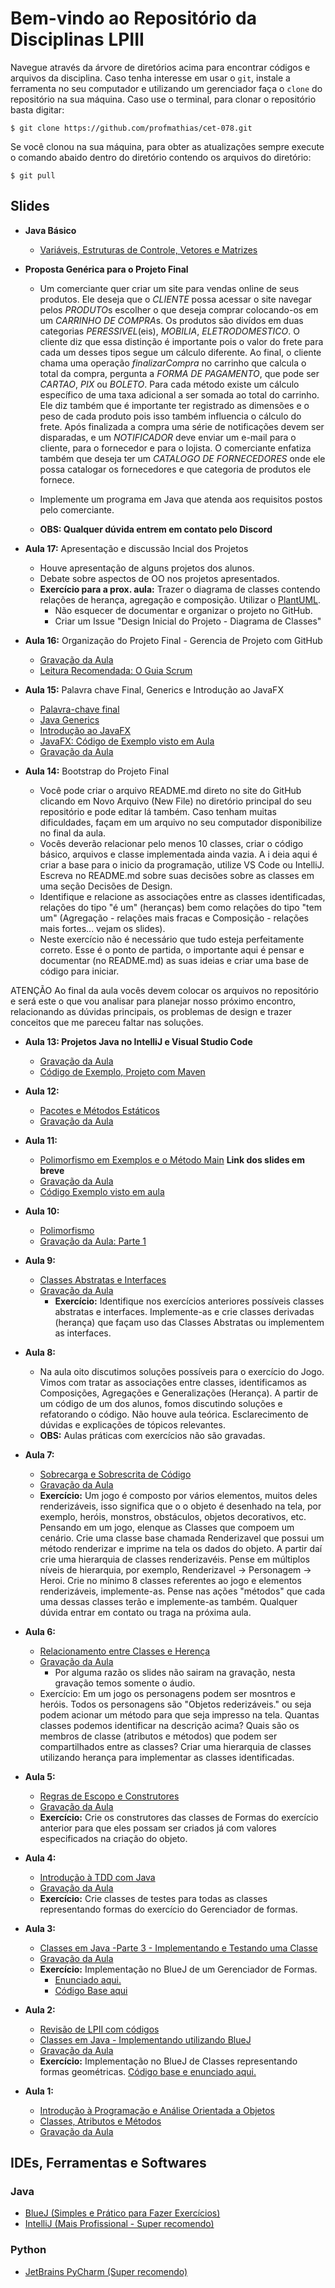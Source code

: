 # Bem-vindo ao Repositório da Disciplinas LPIII

Navegue através da árvore de diretórios acima para encontrar códigos e arquivos da disciplina.
Caso tenha interesse em usar o `git`, instale a ferramenta no seu computador e utilizando um
gerenciador faça o `clone` do repositório na sua máquina. Caso use o terminal, para clonar o
repositório basta digitar:

```
$ git clone https://github.com/profmathias/cet-078.git
```

Se você clonou na sua máquina, para obter as atualizações sempre execute o comando abaido dentro do diretório contendo
os arquivos do diretório:

```
$ git pull
```

## Slides
- **Java Básico**  
    - [Variáveis, Estruturas de Controle, Vetores e Matrizes](https://www.icloud.com/iclouddrive/0_X3PB-3zCoTArSbEFWR7aCGQ)

- **Proposta Genérica para o Projeto Final**
    - Um comerciante quer criar um site para vendas online de seus produtos. Ele
    deseja que o *CLIENTE* possa acessar o site navegar pelos *PRODUTO*s escolher
    o que deseja comprar colocando-os em um *CARRINHO DE COMPRA*s. Os produtos são
    divídos em duas categorias *PERESSIVEL*(eis), *MOBILIA*, *ELETRODOMESTICO*.
    O cliente diz que essa distinção é importante pois o valor do frete para cada
    um desses tipos segue um cálculo diferente. Ao final, o cliente chama uma
    operação *finalizarCompra* no carrinho que calcula o total da compra, pergunta
    a *FORMA DE PAGAMENTO*, que pode ser *CARTAO*, *PIX* ou *BOLETO*. Para cada
    método existe um cálculo específico de uma taxa adicional a ser somada ao total
    do carrinho. Ele diz também que é importante ter registrado as dimensões e o peso
    de cada produto pois isso também influencia o cálculo do frete.
    Após finalizada a compra uma série de notificações devem ser disparadas, e um
    *NOTIFICADOR* deve enviar um e-mail para o cliente, para o fornecedor e para
    o lojista. O comerciante enfatiza também que deseja ter um *CATALOGO DE FORNECEDORES*
    onde ele possa catalogar os fornecedores e que categoria de produtos ele fornece.
    
    - Implemente um programa em Java que atenda aos requisitos postos pelo comerciante.
    - **OBS: Qualquer dúvida entrem em contato pelo Discord**
- **Aula 17:** Apresentação e discussão Incial dos Projetos
    - Houve apresentação de alguns projetos dos alunos.
    - Debate sobre aspectos de OO nos projetos apresentados.
    - **Exercício para a prox. aula:** Trazer o diagrama de classes contendo
    relações de herança, agregação e composição. Utilizar o [PlantUML](https://plantuml.com/).
        - Não esquecer de documentar e organizar o projeto no GitHub.
        - Criar um Issue "Design Inicial do Projeto - Diagrama de Classes"
- **Aula 16:** Organização do Projeto Final - Gerencia de Projeto com GitHub
    - [Gravação da Aula](https://drive.google.com/file/d/1hl6NFwdcYY59AZ7Jg1UzCKaIXe0kv0_L/view?usp=sharing)
    - [Leitura Recomendada: O Guia Scrum](https://scrumguides.org/docs/scrumguide/v2020/2020-Scrum-Guide-PortugueseBR-2.0.pdf)

- **Aula 15:** Palavra chave Final, Generics e Introdução ao JavaFX
    - [Palavra-chave final](https://www.icloud.com/iclouddrive/0tG9ltaVlPcUbhMELbdW3VayA#Final_-_palavra-chave)
    - [Java Generics](https://www.icloud.com/iclouddrive/0ZZPuZcNQKnOmt1emUmBH92bQ#Java_Generics)
    - [Introdução ao JavaFX](https://www.icloud.com/iclouddrive/0gkV6uPEKoY-j-HQP5oQOdD_g)
    - [JavaFX: Código de Exemplo visto em Aula](https://github.com/profmathias/cet-078/tree/master/javafx-exemplo)
    - [Gravação da Aula](https://drive.google.com/file/d/15Z6EVWmWKogJaeFcVjCtwUlwp9v933C4/view?usp=sharing)

- **Aula 14:** Bootstrap do Projeto Final
    - Você pode criar o arquivo README.md direto no site do GitHub clicando em Novo 
    Arquivo (New File) no diretório principal do seu repositório e pode editar lá 
    também. Caso tenham muitas dificuldades, façam em um arquivo no seu computador 
    disponibilize no final da aula.
    - Vocês deverão relacionar pelo menos 10 classes, criar o código básico, arquivos 
    e classe implementada ainda vazia. A i  deia aqui é criar a base para o inicio da 
    programação, utilize VS Code ou IntelliJ. Escreva no README.md sobre suas decisões
    sobre as classes em uma seção Decisões de Design.
    -  Identifique e relacione as associações entre as classes identificadas, relações 
    do tipo  "é um" (heranças) bem como relações do tipo "tem um" (Agregação - relações
    mais fracas  e Composição - relações mais fortes... vejam os slides).
    - Neste exercício não é necessário que tudo esteja perfeitamente correto. 
    Esse é o ponto de partida, o importante aqui é pensar e documentar (no README.md) 
    as suas ideias e criar uma base de código para iniciar.

ATENÇÃO Ao final da aula vocês devem colocar os arquivos no repositório e será este o que vou analisar para planejar nosso próximo encontro, relacionando as dúvidas principais, os problemas de design e trazer conceitos que me pareceu faltar nas soluções. 
- **Aula 13: Projetos Java no IntelliJ e Visual Studio Code**
    - [Gravação da Aula](https://drive.google.com/file/d/1p2HgMStYvSYE-jmeEE3MIBabkQy_BZgJ/view?usp=sharing)
    - [Código de Exemplo, Projeto com Maven](https://github.com/profmathias/cet-078/tree/master/maven-simples)
- **Aula 12:**
    - [Pacotes e Métodos Estáticos](https://drive.google.com/file/d/13mUgM_WfGw42Lq8GM-JhMxDmrfF0OmRS/view?usp=sharing)
    - [Gravação da Aula](https://drive.google.com/file/d/1d82UeogKzkbXZWBoSoaM2D7Z2m8qhOmY/view?usp=sharing)    
- **Aula 11:**
    - [Polimorfismo em Exemplos e o Método Main]() **Link dos slides em breve**
    - [Gravação da Aula](https://drive.google.com/file/d/14Adlluvo6rLlUjVabxDNB0eHX3uHkC2S/view?usp=sharing)
    - [Código Exemplo visto em aula](https://github.com/profmathias/cet-078/tree/master/Aula9-Polimorfismo)
 
- **Aula 10:**
    - [Polimorfismo](https://www.icloud.com/iclouddrive/0KLIh-D9PAXrky26TyQKI1u8g#Polimorfismo)
    - [Gravação da Aula: Parte 1](https://drive.google.com/file/d/1jowwxXjvwlEa12wZNlenHob9HYrOZJg7/view?usp=sharing)
    
- **Aula 9:**
    - [Classes Abstratas e Interfaces](httpsq://www.icloud.com/iclouddrive/0W8dZtn9bJ7BRe5HBw0G92hNA#Interfaces_e_Classes_Abstratas)
    - [Gravação da Aula](https://drive.google.com/file/d/1ek5rX-JM77A1cyCfca_wLyRFapfZ3ocY/view?usp=sharing)
        - **Exercício:** Identifique nos exercícios anteriores possíveis classes abstratas e interfaces.
        Implemente-as e crie classes derivadas (herança) que façam uso das Classes Abstratas ou implementem
        as interfaces.

- **Aula 8:**
    - Na aula oito discutimos soluções possíveis para o exercício do Jogo. Vimos com tratar as associações entre classes, identificamos
    as Composições, Agregações e Generalizações (Herança). A partir de um código de um dos alunos, fomos discutindo soluções e
    refatorando o código. Não houve aula teórica. Esclarecimento de dúvidas e explicações de tópicos relevantes.
    - **OBS:** Aulas práticas com exercícios não são gravadas. 

- **Aula 7:**
    - [Sobrecarga e Sobrescrita de Código](https://www.icloud.com/iclouddrive/0e9Hln2ZeRZPLx72zi0b9arqg#Sobrecarga_e_Sobrescrita)
    - [Gravação da Aula](https://drive.google.com/file/d/1pj31CpbzxqMblBio3vvL69hk9S-aV4rE/view?usp=sharing)
    - **Exercício:** Um jogo é composto por vários elementos, muitos deles renderizáveis, isso significa que o
    o objeto é desenhado na tela, por exemplo, heróis, monstros, obstáculos, objetos decorativos, etc. Pensando
    em um jogo, elenque as Classes que compoem um cenário. Crie uma classe base chamada Renderizavel que possui 
    um método renderizar e imprime na tela os dados do objeto. A partir daí crie uma hierarquia de classes 
    renderizavéis. Pense em múltiplos níveis de hierarquia, por exemplo, Renderizavel -> Personagem -> Heroi.
    Crie no mínimo 8 classes referentes ao jogo e elementos renderizáveis, implemente-as. Pense nas ações
    "métodos" que cada uma dessas classes terão e implemente-as também. Qualquer dúvida entrar em contato 
    ou traga na próxima aula.
- **Aula 6:**
    - [Relacionamento entre Classes e Herença](https://www.icloud.com/iclouddrive/0FyyHvu30defaPxrZUwfQlS9w)
    - [Gravação da Aula](https://drive.google.com/file/d/1RixLU1g7k2vkiZG_D31lH03-OI377h8e/view)
        - Por alguma razão os slides não sairam na gravação, nesta gravação temos somente o áudio.
    - Exercício: Em um jogo os personagens podem ser mosntros e heróis. Todos os personagens são 
    "Objetos rederizáveis." ou seja podem acionar um método para que seja impresso na tela. Quantas classes
    podemos identificar na descrição acima? Quais são os membros de classe (atributos e métodos) que podem
    ser compartilhados entre as classes? Criar uma hierarquia de classes utilizando herança para implementar as classes identificadas.
- **Aula 5:**
    - [Regras de Escopo e Construtores](https://www.icloud.com/iclouddrive/0S2BD03noem5UjGYomw2xkiYA#Escopo_e_Construtores)
    - [Gravação da Aula](https://drive.google.com/file/d/1czTqfBuvlyE9guRfw7BZhdih1uLhNzjx/view?usp=sharing)
    - **Exercício:** Crie os construtores das classes de Formas do exercício anterior para que eles possam
    ser criados já com valores especificados na criação do objeto.
- **Aula 4:**
    - [Introdução à TDD com Java](https://www.icloud.com/iclouddrive/0d3R6GZ3dHp1QwYOKversybcw)
    - [Gravação da Aula](https://drive.google.com/file/d/1MQaZDS5inDKCAt_sw5uoqfDHkgTMYC7T/view?usp=sharing)
    - **Exercício:** Crie classes de testes para todas as classes representando formas do exercício do
    Gerenciador de formas.
- **Aula 3:**
    - [Classes em Java -Parte 3 - Implementando e Testando uma Classe](https://www.icloud.com/iclouddrive/0AEI5bZKNqpFkp3dMEutl7UPg#Parte_3_-_Implementando_e_Testando_uma_Classe)
    - [Gravação da Aula](https://drive.google.com/file/d/1CUF4G-7zp5wypG4l9SIzepeJLrXFnuWy/view?usp=sharing)
    - **Exercício:** Implementação no BlueJ de um Gerenciador de Formas. 
        - [Enunciado aqui.](https://www.icloud.com/iclouddrive/02xsMw4RTE9seyeOvYIIYglfw#exercicio-aula-3)
        - [Código Base aqui](https://github.com/profmathias/cet-078/tree/master/Aula3-Gerenciador-de-Formas)
- **Aula 2:**
    - [Revisão de LPII com códigos](https://github.com/profmathias/cet-078/tree/master/Aula1-Revisao-Rapida-De-LPII-C-Com-OO)
    - [Classes em Java - Implementando utilizando BlueJ](https://www.icloud.com/iclouddrive/0AEI5bZKNqpFkp3dMEutl7UPg#Parte_3_-_Implementando_e_Testando_uma_Classe)
    - [Gravação da Aula](https://drive.google.com/file/d/1QhoO1tSDdbUqE9miZpvrVSw_JesMx-xz/view?usp=sharing) 
    - **Exercício:** Implementação no BlueJ de Classes representando formas geométricas. [Código base e enunciado aqui.](https://github.com/profmathias/cet-078/tree/master/Aula3-Primeira-Classe-OO)
- **Aula 1:**
    - [Introdução à Programação e Análise Orientada a Objetos](https://www.icloud.com/iclouddrive/0XOC0zx153RF7Tj9tN5dPQKDg)
    - [Classes, Atributos e Métodos](https://www.icloud.com/iclouddrive/0MPZU1w60AGnxzn6zcQIsDd1A)
    - [Gravação da Aula](https://drive.google.com/file/d/1wRV0nXduQaTVRAZ77oQu86VeH46Jh65z/view?usp=sharing)

## IDEs, Ferramentas e Softwares

### Java
- [BlueJ (Simples e Prático para Fazer Exercícios)](https://www.bluej.org)
- [IntelliJ (Mais Profissional - Super recomendo)](https://www.jetbrains.com/products.html#type=ide)

### Python

- [JetBrains PyCharm (Super recomendo)](https://www.jetbrains.com/products.html#type=ide)
